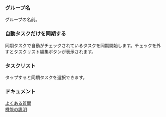 ### グループ名  
グループの名前。   

### 自動タスクだけを同期する  
同期タスクで自動がチェックされているタスクを同期開始します。チェックを外すとタスクリスト編集ボタンが表示されます。   

### タスクリスト  
タップすると同期タスクを選択できます。  

### ドキュメント  
[よくある質問](https://sentaroh.github.io/Documents/SMBSync3/SMBSync3_FAQ_JA.htm)  
[機能の説明](https://sentaroh.github.io/Documents/SMBSync3/SMBSync3_Desc_JA.htm)  
